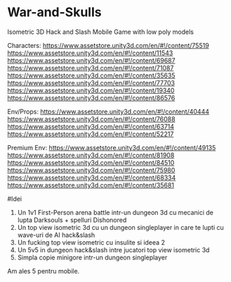 # War-and-Skulls
Isometric 3D Hack and Slash Mobile Game with low poly models

Characters:
https://www.assetstore.unity3d.com/en/#!/content/75519
https://www.assetstore.unity3d.com/en/#!/content/11543
https://www.assetstore.unity3d.com/en/#!/content/69687
https://www.assetstore.unity3d.com/en/#!/content/71087
https://www.assetstore.unity3d.com/en/#!/content/35635
https://www.assetstore.unity3d.com/en/#!/content/77703
https://www.assetstore.unity3d.com/en/#!/content/19340
https://www.assetstore.unity3d.com/en/#!/content/86576

Env/Props:
https://www.assetstore.unity3d.com/en/#!/content/40444
https://www.assetstore.unity3d.com/en/#!/content/76088
https://www.assetstore.unity3d.com/en/#!/content/63714
https://www.assetstore.unity3d.com/en/#!/content/52217

Premium Env:
https://www.assetstore.unity3d.com/en/#!/content/49135
https://www.assetstore.unity3d.com/en/#!/content/81908
https://www.assetstore.unity3d.com/en/#!/content/84510
https://www.assetstore.unity3d.com/en/#!/content/75980
https://www.assetstore.unity3d.com/en/#!/content/68334
https://www.assetstore.unity3d.com/en/#!/content/35681

#Idei
1. Un 1v1 First-Person arena battle intr-un dungeon 3d cu mecanici de lupta Darksouls + spelluri Dishonored
2. Un top view isometric 3d cu un dungeon singleplayer in care te lupti cu wave-uri de AI hack&slash
3. Un fucking top view isometric cu insulite si ideea 2
4. Un 5v5 in dungeon hack&slash intre jucatori top view isometric 3d
5. Simpla copie minigore intr-un dungeon singleplayer

Am ales 5 pentru mobile.